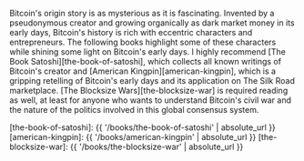 Bitcoin's origin story is as mysterious as it is fascinating. Invented by a
pseudonymous creator and growing organically as dark market money in its early
days, Bitcoin's history is rich with eccentric characters and entrepreneurs. The
following books highlight some of these characters while shining some light on
Bitcoin's early days. I highly recommend
[The Book Satoshi][the-book-of-satoshi], which collects all known writings of
Bitcoin's creator and  [American Kingpin][american-kingpin], which is a gripping
retelling of Bitcoin's early days and its application on The Silk Road
marketplace. [The Blocksize Wars][the-blocksize-war] is required reading as
well, at least for anyone who wants to understand Bitcoin's civil war and the
nature of the politics involved in this global consensus system.

[the-book-of-satoshi]: {{ '/books/the-book-of-satoshi' | absolute_url }}
[american-kingpin]: {{ '/books/american-kingpin' | absolute_url }}
[the-blocksize-war]: {{ '/books/the-blocksize-war' | absolute_url }}

